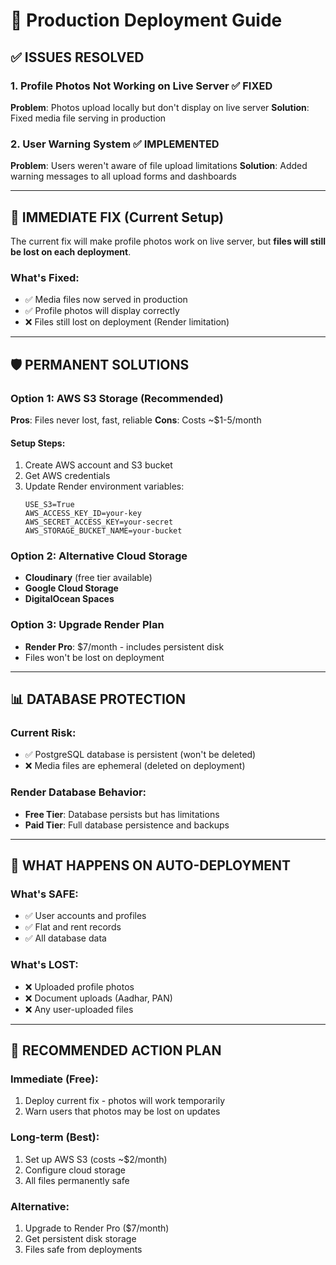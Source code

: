 # 🚀 Production Deployment Guide

## ✅ ISSUES RESOLVED

### 1. Profile Photos Not Working on Live Server ✅ FIXED
**Problem**: Photos upload locally but don't display on live server
**Solution**: Fixed media file serving in production

### 2. User Warning System ✅ IMPLEMENTED
**Problem**: Users weren't aware of file upload limitations
**Solution**: Added warning messages to all upload forms and dashboards

---

## 🔧 IMMEDIATE FIX (Current Setup)

The current fix will make profile photos work on live server, but **files will still be lost on each deployment**.

### What's Fixed:
- ✅ Media files now served in production
- ✅ Profile photos will display correctly
- ❌ Files still lost on deployment (Render limitation)

---

## 🛡️ PERMANENT SOLUTIONS

### Option 1: AWS S3 Storage (Recommended)
**Pros**: Files never lost, fast, reliable
**Cons**: Costs ~$1-5/month

#### Setup Steps:
1. Create AWS account and S3 bucket
2. Get AWS credentials
3. Update Render environment variables:
   ```
   USE_S3=True
   AWS_ACCESS_KEY_ID=your-key
   AWS_SECRET_ACCESS_KEY=your-secret
   AWS_STORAGE_BUCKET_NAME=your-bucket
   ```

### Option 2: Alternative Cloud Storage
- **Cloudinary** (free tier available)
- **Google Cloud Storage**
- **DigitalOcean Spaces**

### Option 3: Upgrade Render Plan
- **Render Pro**: $7/month - includes persistent disk
- Files won't be lost on deployment

---

## 📊 DATABASE PROTECTION

### Current Risk:
- ✅ PostgreSQL database is persistent (won't be deleted)
- ❌ Media files are ephemeral (deleted on deployment)

### Render Database Behavior:
- **Free Tier**: Database persists but has limitations
- **Paid Tier**: Full database persistence and backups

---

## 🚨 WHAT HAPPENS ON AUTO-DEPLOYMENT

### What's SAFE:
- ✅ User accounts and profiles
- ✅ Flat and rent records
- ✅ All database data

### What's LOST:
- ❌ Uploaded profile photos
- ❌ Document uploads (Aadhar, PAN)
- ❌ Any user-uploaded files

---

## 🎯 RECOMMENDED ACTION PLAN

### Immediate (Free):
1. Deploy current fix - photos will work temporarily
2. Warn users that photos may be lost on updates

### Long-term (Best):
1. Set up AWS S3 (costs ~$2/month)
2. Configure cloud storage
3. All files permanently safe

### Alternative:
1. Upgrade to Render Pro ($7/month)
2. Get persistent disk storage
3. Files safe from deployments
